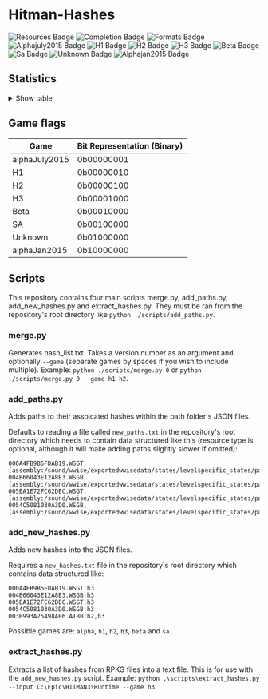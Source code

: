 # Hitman-Hashes
<!-- BADGES_START -->
![Resources Badge](https://img.shields.io/badge/Total%20Resources-1,595,821-blue.svg)
![Completion Badge](https://img.shields.io/badge/Total%20Completion-90.21%25-green.svg)
![Formats Badge](https://img.shields.io/badge/Formats%20completed-27/70-blue.svg)
![Alphajuly2015 Badge](https://img.shields.io/badge/Alphajuly2015%20Completion-100.00%25-green.svg)
![H1 Badge](https://img.shields.io/badge/H1%20Completion-87.69%25-yellow.svg)
![H2 Badge](https://img.shields.io/badge/H2%20Completion-99.44%25-green.svg)
![H3 Badge](https://img.shields.io/badge/H3%20Completion-99.95%25-green.svg)
![Beta Badge](https://img.shields.io/badge/Beta%20Completion-53.87%25-red.svg)
![Sa Badge](https://img.shields.io/badge/Sa%20Completion-99.43%25-green.svg)
![Unknown Badge](https://img.shields.io/badge/Unknown%20Completion-77.06%25-yellow.svg)
![Alphajan2015 Badge](https://img.shields.io/badge/Alphajan2015%20Completion-87.44%25-yellow.svg)
<!-- BADGES_END -->
## Statistics
<details>
<summary>Show table</summary>

<!-- STATISTICS_TABLE_START -->
|File Type|Total Resources|Correct Paths|Correct Percentage|Hints|Hint Percentage|
|---------|---------------|-------------|------------------|-----|---------------|
|AIBB     |1              |1            |100.00%           |0    |0.00%          |
|AIBX     |1              |1            |100.00%           |0    |0.00%          |
|AIBZ     |5              |5            |100.00%           |0    |0.00%          |
|AIRG     |54             |54           |100.00%           |0    |0.00%          |
|ALOC     |26962          |26603        |98.67%            |0    |0.00%          |
|ASEB     |5890           |5852         |99.35%            |0    |0.00%          |
|ASET     |13737          |13511        |98.35%            |0    |0.00%          |
|ASVA     |285            |276          |96.84%            |0    |0.00%          |
|ATMD     |18026          |17051        |94.59%            |0    |0.00%          |
|BLOB     |1              |1            |100.00%           |0    |0.00%          |
|BMSK     |59             |56           |94.92%            |0    |0.00%          |
|BORG     |7264           |7006         |96.45%            |0    |0.00%          |
|BOXC     |41             |41           |100.00%           |0    |0.00%          |
|CBLU     |2696           |2696         |100.00%           |0    |0.00%          |
|CLNG     |4              |4            |100.00%           |0    |0.00%          |
|CPPT     |2696           |2696         |100.00%           |0    |0.00%          |
|CRMD     |60             |54           |90.00%            |0    |0.00%          |
|DITL     |4              |4            |100.00%           |0    |0.00%          |
|DLGE     |50665          |50516        |99.71%            |0    |0.00%          |
|DSWB     |5              |5            |100.00%           |0    |0.00%          |
|ECPB     |2869           |2868         |99.97%            |0    |0.00%          |
|ECPT     |2869           |2868         |99.97%            |0    |0.00%          |
|ENUM     |2              |2            |100.00%           |0    |0.00%          |
|ERES     |407            |277          |68.06%            |0    |0.00%          |
|FXAC     |4              |4            |100.00%           |0    |0.00%          |
|FXAS     |358903         |355295       |98.99%            |0    |0.00%          |
|GFXF     |43             |43           |100.00%           |0    |0.00%          |
|GFXI     |12375          |12127        |98.00%            |2    |0.02%          |
|GFXV     |328            |267          |81.40%            |55   |16.77%         |
|GIDX     |1              |1            |100.00%           |0    |0.00%          |
|HIKC     |2              |2            |100.00%           |0    |0.00%          |
|JSON     |3226           |2185         |67.73%            |795  |24.64%         |
|LINE     |33358          |32270        |96.74%            |0    |0.00%          |
|LOCM     |18             |16           |88.89%            |0    |0.00%          |
|LOCR     |10534          |7408         |70.32%            |0    |0.00%          |
|MATB     |5577           |5566         |99.80%            |0    |0.00%          |
|MATE     |1131           |1069         |94.52%            |0    |0.00%          |
|MATI     |19057          |18945        |99.41%            |2    |0.01%          |
|MATT     |5576           |5565         |99.80%            |0    |0.00%          |
|MJBA     |20789          |20081        |96.59%            |0    |0.00%          |
|MRTN     |2336           |2289         |97.99%            |0    |0.00%          |
|MRTR     |862            |842          |97.68%            |0    |0.00%          |
|NAVP     |82             |82           |100.00%           |0    |0.00%          |
|ORES     |9              |9            |100.00%           |0    |0.00%          |
|PREL     |145            |145          |100.00%           |0    |0.00%          |
|PRIM     |44433          |43003        |96.78%            |3    |0.01%          |
|REPO     |3              |2            |66.67%            |0    |0.00%          |
|RTLV     |146            |141          |96.58%            |3    |2.05%          |
|SCDA     |940            |879          |93.51%            |0    |0.00%          |
|SDEF     |508            |505          |99.41%            |0    |0.00%          |
|TBLU     |57523          |57183        |99.41%            |127  |0.22%          |
|TELI     |65725          |34674        |52.76%            |0    |0.00%          |
|TEMP     |87960          |87168        |99.10%            |181  |0.21%          |
|TEXD     |49811          |48551        |97.47%            |7    |0.01%          |
|TEXT     |45127          |44103        |97.73%            |7    |0.02%          |
|UICB     |477            |475          |99.58%            |0    |0.00%          |
|UICT     |477            |475          |99.58%            |0    |0.00%          |
|VIDB     |100            |100          |100.00%           |0    |0.00%          |
|VTXD     |11307          |11292        |99.87%            |0    |0.00%          |
|WBNK     |1550           |939          |60.58%            |0    |0.00%          |
|WMDA     |9              |9            |100.00%           |0    |0.00%          |
|WSGB     |145            |145          |100.00%           |0    |0.00%          |
|WSGT     |145            |145          |100.00%           |0    |0.00%          |
|WSWB     |63             |63           |100.00%           |0    |0.00%          |
|WSWT     |68             |68           |100.00%           |0    |0.00%          |
|WWEM     |385665         |281309       |72.94%            |75383|19.55%         |
|WWES     |188410         |188410       |100.00%           |0    |0.00%          |
|WWEV     |27463          |26130        |95.15%            |121  |0.44%          |
|WWFX     |18803          |17235        |91.66%            |0    |0.00%          |
|YSHP     |4              |4            |100.00%           |0    |0.00%          |
<!-- STATISTICS_TABLE_END -->
</details>

## Game flags
| Game          | Bit Representation (Binary) |
|---------------|-----------------------------|
| alphaJuly2015 | 0b00000001                  |
| H1            | 0b00000010                  |
| H2            | 0b00000100                  |
| H3            | 0b00001000                  |
| Beta          | 0b00010000                  |
| SA            | 0b00100000                  |
| Unknown       | 0b01000000                  |
| alphaJan2015  | 0b10000000                  |

## Scripts
This repository contains four main scripts merge.py, add_paths.py, add_new_hashes.py and extract_hashes.py. They must be ran from the repository's root directory like `python ./scripts/add_paths.py`.

### merge.py
Generates hash_list.txt. Takes a version number as an argument and optionally `--game` (separate games by spaces if you wish to include multiple). Example: `python ./scripts/merge.py 0` or `python ./scripts/merge.py 0 --game h1 h2`.

### add_paths.py
Adds paths to their assoicated hashes within the path folder's JSON files.

Defaults to reading a file called `new_paths.txt` in the repository's root directory which needs to contain data structured like this (resource type is optional, although it will make adding paths slightly slower if omitted):

```
000A4FB9B5FDAB19.WSGT,[assembly:/sound/wwise/exportedwwisedata/states/levelspecific_states/paris/fashionshowmusic_level_state.wwisestategroup].pc_entitytype
004B66043E12A8E3.WSGB,[assembly:/sound/wwise/exportedwwisedata/states/levelspecific_states/paris/fashionshowmusic_level_state.wwisestategroup].pc_entityblueprint
005EA1E72FC62DEC.WSGT,[assembly:/sound/wwise/exportedwwisedata/states/levelspecific_states/paris/paris_rain_puddle_state.wwisestategroup].pc_entitytype
0054C5081030A3D0.WSGB,[assembly:/sound/wwise/exportedwwisedata/states/levelspecific_states/paris/paris_rain_puddle_state.wwisestategroup].pc_entityblueprint
```

### add_new_hashes.py
Adds new hashes into the JSON files.

Requires a `new_hashes.txt` file in the repository's root directory which contains data structured like:

```
000A4FB9B5FDAB19.WSGT:h3
004B66043E12A8E3.WSGB:h3
005EA1E72FC62DEC.WSGT:h3
0054C5081030A3D0.WSGB:h3
003B993A25498AE6.AIBB:h2,h3
```

Possible games are: `alpha`, `h1`, `h2`, `h3`, `beta` and `sa`.

### extract_hashes.py
Extracts a list of hashes from RPKG files into a text file. This is for use with the `add_new_hashes.py` script. Example: `python .\scripts\extract_hashes.py --input C:\Epic\HITMAN3\Runtime --game h3`.